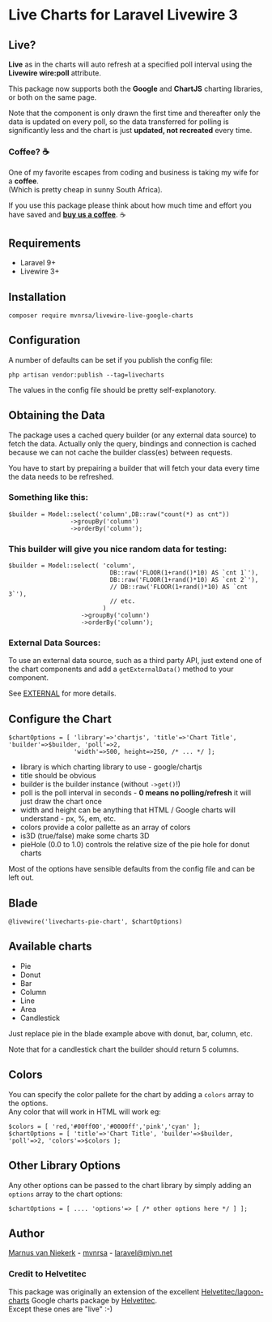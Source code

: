 # Live Charts for Laravel Livewire 3

## Live?

**Live** as in the charts will auto refresh at a specified poll interval using the **Livewire wire:poll** attribute.

This package now supports both the **Google** and **ChartJS** charting libraries, or both on the same page.

Note that the component is only drawn the first time and thereafter only the data is updated on every poll, so the data transferred for polling is significantly less and the chart is just **updated, not recreated** every time.

### Coffee? ☕

One of my favorite escapes from coding and business is taking my wife for a **coffee**.  
(Which is pretty cheap in sunny South Africa).

If you use this package please think about how much time and effort you have saved and
**<a href='https://www.buymeacoffee.com/mvnrsa' target='_blank'>buy us a coffee</a>**.  ☕

## Requirements

- Laravel 9+
- Livewire 3+

## Installation
```
composer require mvnrsa/livewire-live-google-charts
```

## Configuration
A number of defaults can be set if you publish the config file:
```
php artisan vendor:publish --tag=livecharts
```
The values in the config file should be pretty self-explanotory.

## Obtaining the Data
The package uses a cached query builder (or any external data source) to fetch the data.
Actually only the query, bindings and connection is cached because we can not cache the builder class(es)
between requests.

You have to start by prepairing a builder that will fetch your data every time the data needs to be refreshed.

### Something like this:
```
$builder = Model::select('column',DB::raw("count(*) as cnt"))
                 ->groupBy('column')
                 ->orderBy('column');
```

### This builder will give you nice random data for testing:
```
$builder = Model::select( 'column',
                            DB::raw('FLOOR(1+rand()*10) AS `cnt 1`'),
                            DB::raw('FLOOR(1+rand()*10) AS `cnt 2`'),
                            // DB::raw('FLOOR(1+rand()*10) AS `cnt 3`'),
                            // etc.
                          )
                    ->groupBy('column')
                    ->orderBy('column');
```

### External Data Sources:
To use an external data source, such as a third party API, just extend one of the chart components and add
a `getExternalData()` method to your component.

See [EXTERNAL](EXTERNAL.md) for more details.

## Configure the Chart
```
$chartOptions = [ 'library'=>'chartjs', 'title'=>'Chart Title', 'builder'=>$builder, 'poll'=>2,
                  'width'=>500, height=>250, /* ... */ ];
```
- library is which charting library to use - google/chartjs
- title should be obvious
- builder is the builder instance (without `->get()`!)
- poll is the poll interval in seconds - **0 means no polling/refresh** it will just draw the chart once
- width and height can be anything that HTML / Google charts will understand - px, %, em, etc.
- colors provide a color pallette as an array of colors
- is3D (true/false) make some charts 3D
- pieHole (0.0 to 1.0) controls the relative size of the pie hole for donut charts

Most of the options have sensible defaults from the config file and can be left out.

## Blade
```
@livewire('livecharts-pie-chart', $chartOptions)
```

## Available charts
- Pie
- Donut
- Bar
- Column
- Line
- Area
- Candlestick

Just replace pie in the blade example above with donut, bar, column, etc.

Note that for a candlestick chart the builder should return 5 columns.

## Colors
You can specify the color pallete for the chart by adding a `colors` array to the options.  
Any color that will work in HTML will work eg:
```
$colors = [ 'red,'#00ff00','#0000ff','pink','cyan' ];
$chartOptions = [ 'title'=>'Chart Title', 'builder'=>$builder, 'poll'=>2, 'colors'=>$colors ];
```

## Other Library Options
Any other options can be passed to the chart library by simply adding an `options` array to the chart options:
```
$chartOptions = [ .... 'options'=> [ /* other options here */ ] ];

```

## Author

[Marnus van Niekerk](https://github.com/mvnrsa) - [mvnrsa](https://github.com/mvnrsa) - [laravel@mjvn.net](mailto:laravel@mjvn.net)


### Credit to Helvetitec
This package was originally an extension of the excellent
[Helvetitec/lagoon-charts](https://github.com/Helvetitec/lagoon-charts)
Google charts package by [Helvetitec](https://github.com/Helvetitec).  
Except these ones are "live" :-)

